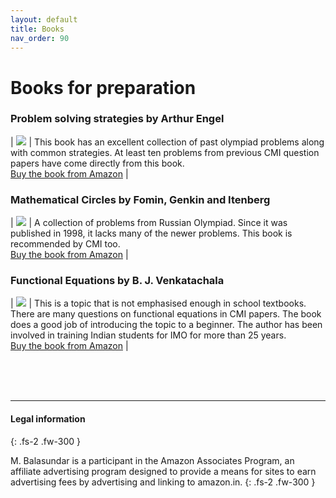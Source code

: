 ```yaml
---
layout: default
title: Books
nav_order: 90
---
```


# Books for preparation



### Problem solving strategies by Arthur Engel

| <a target="_blank"  href="https://www.amazon.in/gp/product/1493970755/ref=as_li_tl?ie=UTF8&camp=3638&creative=24630&creativeASIN=1493970755&linkCode=as2&tag=cmientrance-21&linkId=c6f6343e6abd52d22310f8b040a2a136"><img border="0" src="//ws-in.amazon-adsystem.com/widgets/q?_encoding=UTF8&MarketPlace=IN&ASIN=1493970755&ServiceVersion=20070822&ID=AsinImage&WS=1&Format=_SL250_&tag=cmientrance-21"></a><img src="//ir-in.amazon-adsystem.com/e/ir?t=cmientrance-21&l=am2&o=31&a=1493970755" width="1" height="1" border="0" alt="" rel="nofollow" style="border:none !important; margin:0px !important;" /> | This book has an excellent collection of past olympiad problems along with common strategies.  At least ten problems from previous CMI question papers have come directly from this book.<br>  <a href="https://amzn.to/30EkFAk" rel="nofollow">Buy the book from Amazon</a> |

### Mathematical Circles by Fomin, Genkin and Itenberg

| <a target="_blank"  href="https://www.amazon.in/gp/product/8173711151/ref=as_li_tl?ie=UTF8&camp=3638&creative=24630&creativeASIN=8173711151&linkCode=as2&tag=cmientrance-21&linkId=52713571561a9bb0f26abae941f3bcda"><img border="0" src="//ws-in.amazon-adsystem.com/widgets/q?_encoding=UTF8&MarketPlace=IN&ASIN=8173711151&ServiceVersion=20070822&ID=AsinImage&WS=1&Format=_SL250_&tag=cmientrance-21" ></a><img src="//ir-in.amazon-adsystem.com/e/ir?t=cmientrance-21&l=am2&o=31&a=8173711151" width="1" border="0" alt="" rel="nofollow" style="border:none !important; margin:0px !important;" /> | A collection of problems from Russian Olympiad. Since it was published in 1998, it lacks many of the newer problems. This book is recommended by CMI too. <br> <a href="https://amzn.to/2F7beRv" rel="nofollow">Buy the book from Amazon</a> |

### Functional Equations by B. J. Venkatachala

| <a target="_blank"  href="https://www.amazon.in/gp/product/8172867816/ref=as_li_tl?ie=UTF8&camp=3638&creative=24630&creativeASIN=8172867816&linkCode=as2&tag=cmientrance-21&linkId=3338f362869b178dd81d2e9799f9fcf2"><img border="0" src="//ws-in.amazon-adsystem.com/widgets/q?_encoding=UTF8&MarketPlace=IN&ASIN=8172867816&ServiceVersion=20070822&ID=AsinImage&WS=1&Format=_SL250_&tag=cmientrance-21" ></a><img src="//ir-in.amazon-adsystem.com/e/ir?t=cmientrance-21&l=am2&o=31&a=8172867816" width="1" height="1" border="0" alt="" rel="nofollow" style="border:none !important; margin:0px !important;" /> | This is a topic that is not emphasised enough in school textbooks. There are many questions on functional equations in CMI papers. The book does a good job of introducing the topic to a beginner. The author has been involved in training Indian students for IMO for more than 25 years.<br> <a href="https://amzn.to/2XS7h9L" rel="nofollow">Buy the book from Amazon</a> |



<br><br><br>

---


#### Legal information
{: .fs-2 .fw-300 }

M. Balasundar is a participant in the Amazon Associates Program, an affiliate advertising program designed to provide a means for sites to earn advertising fees by advertising and linking to amazon.in.
{: .fs-2 .fw-300 }
